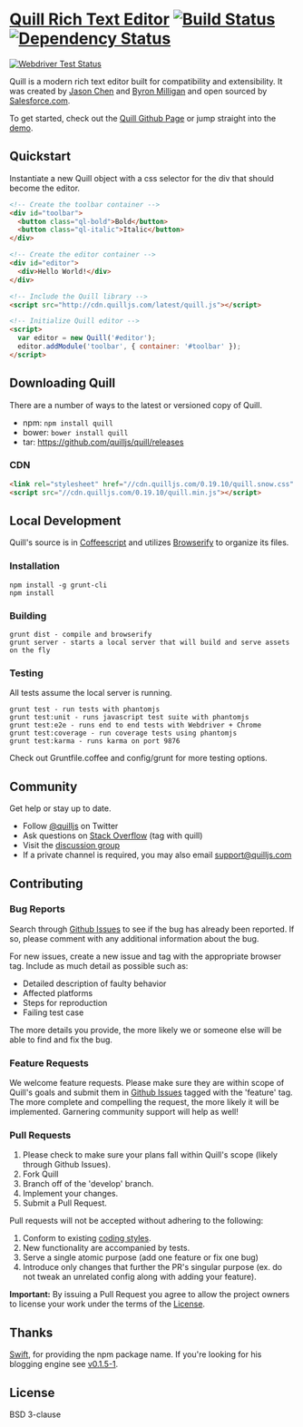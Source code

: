 # [Quill Rich Text Editor](http://quilljs.com/) [![Build Status](https://travis-ci.org/quilljs/quill.svg?branch=master)](http://travis-ci.org/quilljs/quill) [![Dependency Status](https://gemnasium.com/quilljs/quill.png)](https://gemnasium.com/quilljs/quill)

[![Webdriver Test Status](https://saucelabs.com/browser-matrix/quill-master.svg)](https://saucelabs.com/u/quill)

Quill is a modern rich text editor built for compatibility and extensibility. It was created by [Jason Chen](https://twitter.com/jhchen) and [Byron Milligan](https://twitter.com/byronmilligan) and open sourced by [Salesforce.com](http://www.salesforce.com).

To get started, check out the [Quill Github Page](http://quilljs.com/) or jump straight into the [demo](http://quilljs.com/examples/).

## Quickstart

Instantiate a new Quill object with a css selector for the div that should become the editor.

```html
<!-- Create the toolbar container -->
<div id="toolbar">
  <button class="ql-bold">Bold</button>
  <button class="ql-italic">Italic</button>
</div>

<!-- Create the editor container -->
<div id="editor">
  <div>Hello World!</div>
</div>

<!-- Include the Quill library -->
<script src="http://cdn.quilljs.com/latest/quill.js"></script>

<!-- Initialize Quill editor -->
<script>
  var editor = new Quill('#editor');
  editor.addModule('toolbar', { container: '#toolbar' });
</script>
```


## Downloading Quill

There are a number of ways to the latest or versioned copy of Quill.

- npm: `npm install quill`
- bower: `bower install quill`
- tar: https://github.com/quilljs/quill/releases

### CDN

```html
<link rel="stylesheet" href="//cdn.quilljs.com/0.19.10/quill.snow.css" />
<script src="//cdn.quilljs.com/0.19.10/quill.min.js"></script>
```


## Local Development

Quill's source is in [Coffeescript](http://coffeescript.org/) and utilizes [Browserify](http://browserify.org/) to organize its files.

### Installation

    npm install -g grunt-cli
    npm install

### Building

    grunt dist - compile and browserify
    grunt server - starts a local server that will build and serve assets on the fly

### Testing

All tests assume the local server is running.

    grunt test - run tests with phantomjs
    grunt test:unit - runs javascript test suite with phantomjs
    grunt test:e2e - runs end to end tests with Webdriver + Chrome
    grunt test:coverage - run coverage tests using phantomjs
    grunt test:karma - runs karma on port 9876

Check out Gruntfile.coffee and config/grunt for more testing options.


## Community

Get help or stay up to date.

- Follow [@quilljs](https://twitter.com/quilljs) on Twitter
- Ask questions on [Stack Overflow](http://stackoverflow.com/questions/tagged/quill) (tag with quill)
- Visit the [discussion group](http://discuss.quilljs.com)
- If a private channel is required, you may also email support@quilljs.com


## Contributing

### Bug Reports

Search through [Github Issues](https://github.com/quilljs/quill/issues) to see if the bug has already been reported. If so, please comment with any additional information about the bug.

For new issues, create a new issue and tag with the appropriate browser tag. Include as much detail as possible such as:

- Detailed description of faulty behavior
- Affected platforms
- Steps for reproduction
- Failing test case

The more details you provide, the more likely we or someone else will be able to find and fix the bug.

### Feature Requests

We welcome feature requests. Please make sure they are within scope of Quill's goals and submit them in [Github Issues](https://github.com/quilljs/quill/issues) tagged with the 'feature' tag. The more complete and compelling the request, the more likely it will be implemented. Garnering community support will help as well!

### Pull Requests

1. Please check to make sure your plans fall within Quill's scope (likely through Github Issues).
2. Fork Quill
3. Branch off of the 'develop' branch.
4. Implement your changes.
5. Submit a Pull Request.

Pull requests will not be accepted without adhering to the following:

1. Conform to existing [coding styles](docs/style-guide.md).
2. New functionality are accompanied by tests.
3. Serve a single atomic purpose (add one feature or fix one bug)
4. Introduce only changes that further the PR's singular purpose (ex. do not tweak an unrelated config along with adding your feature).

**Important:** By issuing a Pull Request you agree to allow the project owners to license your work under the terms of the [License](https://github.com/quilljs/quill/blob/master/LICENSE).


## Thanks

[Swift](https://github.com/theycallmeswift), for providing the npm package name. If you're looking for his blogging engine see [v0.1.5-1](https://www.npmjs.org/package/quill/0.1.5-1).


## License

BSD 3-clause
